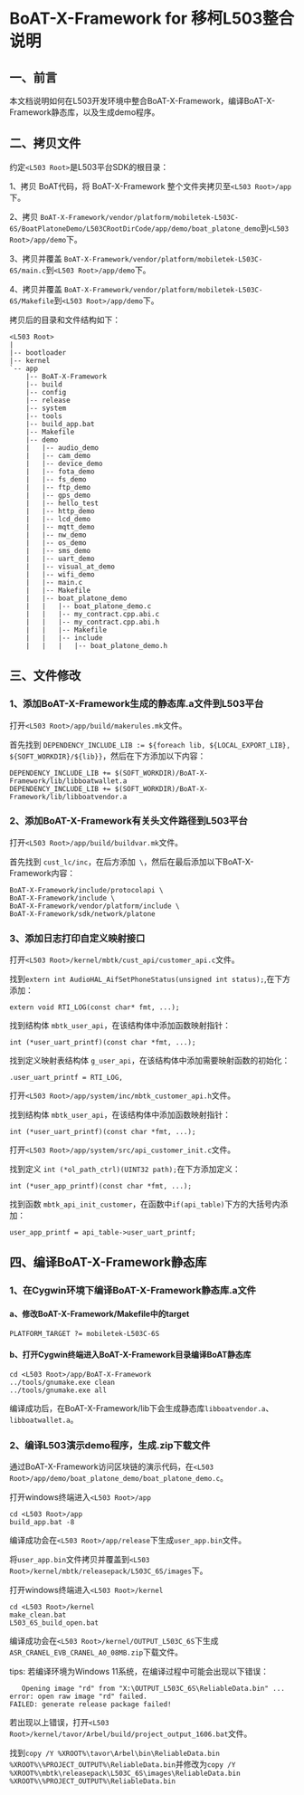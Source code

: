 # BoAT-X-Framework for 移柯L503整合说明


## 一、前言

本文档说明如何在L503开发环境中整合BoAT-X-Framework，编译BoAT-X-Framework静态库，以及生成demo程序。


## 二、拷贝文件

约定`<L503 Root>`是L503平台SDK的根目录：

1、拷贝 BoAT代码，将 BoAT-X-Framework 整个文件夹拷贝至`<L503 Root>/app`下。

2、拷贝 `BoAT-X-Framework/vendor/platform/mobiletek-L503C-6S/BoatPlatoneDemo/L503CRootDirCode/app/demo/boat_platone_demo`到`<L503 Root>/app/demo`下。

3、拷贝并覆盖 `BoAT-X-Framework/vendor/platform/mobiletek-L503C-6S/main.c`到`<L503 Root>/app/demo`下。

4、拷贝并覆盖 `BoAT-X-Framework/vendor/platform/mobiletek-L503C-6S/Makefile`到`<L503 Root>/app/demo`下。


拷贝后的目录和文件结构如下：
```
<L503 Root>
|
|-- bootloader
|-- kernel
`-- app
    |-- BoAT-X-Framework
    |-- build
    |-- config
    |-- release
    |-- system
    |-- tools	
	|-- build_app.bat	
    |-- Makefile	
    |-- demo
    |   |-- audio_demo
    |   |-- cam_demo
    |   |-- device_demo
    |   |-- fota_demo
    |   |-- fs_demo
    |   |-- ftp_demo
    |   |-- gps_demo
    |   |-- hello_test
	|   |-- http_demo
    |   |-- lcd_demo
    |   |-- mqtt_demo
    |   |-- nw_demo
    |   |-- os_demo
    |   |-- sms_demo
    |   |-- uart_demo
    |   |-- visual_at_demo
    |   |-- wifi_demo
    |   |-- main.c
    |   |-- Makefile
    |   |-- boat_platone_demo
    |   |   |-- boat_platone_demo.c
    |   |   |-- my_contract.cpp.abi.c
    |   |   |-- my_contract.cpp.abi.h
    |   |   |-- Makefile
    |   |   |-- include
    |   |   |   |-- boat_platone_demo.h
```


## 三、文件修改

### 1、添加BoAT-X-Framework生成的静态库.a文件到L503平台

  打开`<L503 Root>/app/build/makerules.mk`文件。
  
  首先找到 `DEPENDENCY_INCLUDE_LIB := ${foreach lib, ${LOCAL_EXPORT_LIB}, ${SOFT_WORKDIR}/${lib}}`，然后在下方添加以下内容：
  ```
  DEPENDENCY_INCLUDE_LIB += $(SOFT_WORKDIR)/BoAT-X-Framework/lib/libboatwallet.a
  DEPENDENCY_INCLUDE_LIB += $(SOFT_WORKDIR)/BoAT-X-Framework/lib/libboatvendor.a
  ```

### 2、添加BoAT-X-Framework有关头文件路径到L503平台

  打开`<L503 Root>/app/build/buildvar.mk`文件。
  
  首先找到 `cust_lc/inc`，在后方添加` \`，然后在最后添加以下BoAT-X-Framework内容：
  ```
  BoAT-X-Framework/include/protocolapi \
  BoAT-X-Framework/include \
  BoAT-X-Framework/vendor/platform/include \
  BoAT-X-Framework/sdk/network/platone
  ```

### 3、添加日志打印自定义映射接口

  打开`<L503 Root>/kernel/mbtk/cust_api/customer_api.c`文件。
  
  找到`extern int AudioHAL_AifSetPhoneStatus(unsigned int status);`,在下方添加：
  ```
  extern void RTI_LOG(const char* fmt, ...);
  ```
  
  找到结构体 `mbtk_user_api`，在该结构体中添加函数映射指针：
  ```
  int (*user_uart_printf)(const char *fmt, ...);
  ```

  找到定义映射表结构体 `g_user_api`，在该结构体中添加需要映射函数的初始化：
  ```
  .user_uart_printf = RTI_LOG,
  ```  
  
  打开`<L503 Root>/app/system/inc/mbtk_customer_api.h`文件。
  
  找到结构体 `mbtk_user_api`，在该结构体中添加函数映射指针：
  ```
  int (*user_uart_printf)(const char *fmt, ...);
  ``` 
  
  打开`<L503 Root>/app/system/src/api_customer_init.c`文件。
  
  找到定义 `int (*ol_path_ctrl)(UINT32 path);`在下方添加定义：
  ```
  int (*user_app_printf)(const char *fmt, ...);
  ```
  
  找到函数 `mbtk_api_init_customer`，在函数中`if(api_table)`下方的大括号内添加：
  ```
  user_app_printf = api_table->user_uart_printf;
  ```
  

## 四、编译BoAT-X-Framework静态库

### 1、在Cygwin环境下编译BoAT-X-Framework静态库.a文件

   #### a、修改BoAT-X-Framework/Makefile中的target
   ```
   PLATFORM_TARGET ?= mobiletek-L503C-6S
   ```
   
   #### b、打开Cygwin终端进入BoAT-X-Framework目录编译BoAT静态库
   ```
   cd <L503 Root>/app/BoAT-X-Framework
   ../tools/gnumake.exe clean
   ../tools/gnumake.exe all
   ```
   
   编译成功后，在BoAT-X-Framework/lib下会生成静态库`libboatvendor.a`、`libboatwallet.a`。
   

### 2、编译L503演示demo程序，生成.zip下载文件

   通过BoAT-X-Framework访问区块链的演示代码，在`<L503 Root>/app/demo/boat_platone_demo/boat_platone_demo.c`。
   
   打开windows终端进入`<L503 Root>/app`
   ```
   cd <L503 Root>/app
   build_app.bat -8
   ```

   编译成功会在`<L503 Root>/app/release`下生成`user_app.bin`文件。

   将`user_app.bin`文件拷贝并覆盖到`<L503 Root>/kernel/mbtk/releasepack/L503C_6S/images`下。

   打开windows终端进入`<L503 Root>/kernel`
   ```
   cd <L503 Root>/kernel
   make_clean.bat
   L503_6S_build_open.bat
   ```

   编译成功会在`<L503 Root>/kernel/OUTPUT_L503C_6S`下生成`ASR_CRANEL_EVB_CRANEL_A0_08MB.zip`下载文件。

   tips: 若编译环境为Windows 11系统，在编译过程中可能会出现以下错误：
   ```
      Opening image "rd" from "X:\OUTPUT_L503C_6S\ReliableData.bin" ...
   error: open raw image "rd" failed.
   FAILED: generate release package failed!
   ```

   若出现以上错误，打开`<L503 Root>/kernel/tavor/Arbel/build/project_output_1606.bat`文件。

   找到`copy /Y %XROOT%\tavor\Arbel\bin\ReliableData.bin   %XROOT%\%PROJECT_OUTPUT%\ReliableData.bin`并修改为`copy /Y %XROOT%\mbtk\releasepack\L503C_6S\images\ReliableData.bin   %XROOT%\%PROJECT_OUTPUT%\ReliableData.bin`